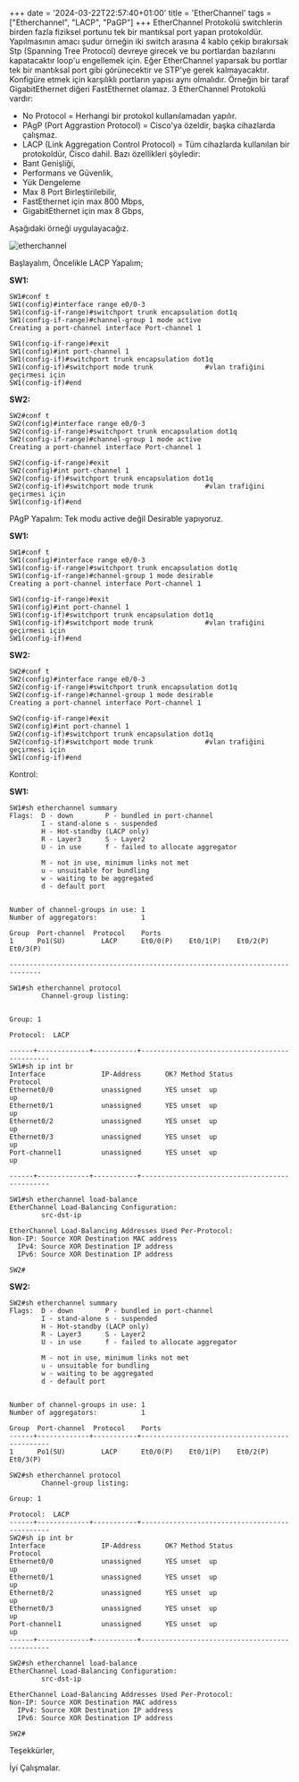 +++
date = '2024-03-22T22:57:40+01:00'
title = 'EtherChannel'
tags = ["Etherchannel", "LACP", "PaGP"]
+++
EtherChannel Protokolü switchlerin birden fazla fiziksel portunu tek bir mantıksal port yapan protokoldür. Yapılmasının amacı şudur örneğin iki switch arasına 4 kablo çekip bırakırsak Stp (Spanning Tree Protocol) devreye girecek ve bu portlardan bazılarını kapatacaktır loop'u engellemek için. Eğer EtherChannel yaparsak bu portlar tek bir mantıksal port gibi görünecektir ve STP'ye gerek kalmayacaktır. Konfigüre etmek için karşılıklı portların yapısı aynı olmalıdır. Örneğin bir taraf GigabitEthernet diğeri FastEthernet olamaz. 
3 EtherChannel Protokolü vardır:
- No Protocol = Herhangi bir protokol kullanılamadan yapılır.
- PAgP (Port Aggrastion Protocol) = Cisco'ya özeldir, başka cihazlarda çalışmaz.
- LACP (Link Aggregation Control Protocol) = Tüm cihazlarda kullanılan bir protokoldür, Cisco dahil.
Bazı özellikleri şöyledir:
- Bant Genişliği,
- Performans ve Güvenlik,
- Yük Dengeleme 
- Max 8 Port Birleştirilebilir,
- FastEthernet için max 800 Mbps,
- GigabitEthernet için max 8 Gbps,

Aşağıdaki örneği uygulayacağız.

![etherchannel](/etherchannel.png)




Başlayalım,
Öncelikle LACP Yapalım;

**SW1:**
```
SW1#conf t
SW1(config)#interface range e0/0-3
SW1(config-if-range)#switchport trunk encapsulation dot1q 
SW1(config-if-range)#channel-group 1 mode active 
Creating a port-channel interface Port-channel 1

SW1(config-if-range)#exit
SW1(config)#int port-channel 1
SW1(config-if)#switchport trunk encapsulation dot1q    
SW1(config-if)#switchport mode trunk             #vlan trafiğini geçirmesi için 
SW1(config-if)#end
```

**SW2:**
```
SW2#conf t
SW2(config)#interface range e0/0-3
SW2(config-if-range)#switchport trunk encapsulation dot1q 
SW2(config-if-range)#channel-group 1 mode active 
Creating a port-channel interface Port-channel 1

SW2(config-if-range)#exit
SW2(config)#int port-channel 1
SW2(config-if)#switchport trunk encapsulation dot1q    
SW2(config-if)#switchport mode trunk             #vlan trafiğini geçirmesi için 
SW1(config-if)#end
```

PAgP Yapalım:
Tek modu active değil Desirable yapıyoruz.

**SW1:**
```
SW1#conf t
SW1(config)#interface range e0/0-3
SW1(config-if-range)#switchport trunk encapsulation dot1q 
SW1(config-if-range)#channel-group 1 mode desirable 
Creating a port-channel interface Port-channel 1

SW1(config-if-range)#exit
SW1(config)#int port-channel 1
SW1(config-if)#switchport trunk encapsulation dot1q    
SW1(config-if)#switchport mode trunk             #vlan trafiğini geçirmesi için 
SW1(config-if)#end
```

**SW2:**
```
SW2#conf t
SW2(config)#interface range e0/0-3
SW2(config-if-range)#switchport trunk encapsulation dot1q 
SW2(config-if-range)#channel-group 1 mode desirable 
Creating a port-channel interface Port-channel 1

SW2(config-if-range)#exit
SW2(config)#int port-channel 1
SW2(config-if)#switchport trunk encapsulation dot1q    
SW2(config-if)#switchport mode trunk             #vlan trafiğini geçirmesi için 
SW1(config-if)#end
```

Kontrol:

**SW1:**
```
SW1#sh etherchannel summary 
Flags:  D - down        P - bundled in port-channel
        I - stand-alone s - suspended
        H - Hot-standby (LACP only)
        R - Layer3      S - Layer2
        U - in use      f - failed to allocate aggregator

        M - not in use, minimum links not met
        u - unsuitable for bundling
        w - waiting to be aggregated
        d - default port


Number of channel-groups in use: 1
Number of aggregators:           1

Group  Port-channel  Protocol    Ports
1      Po1(SU)         LACP      Et0/0(P)    Et0/1(P)    Et0/2(P)     Et0/3(P)

------------------------------------------------------------------------------

SW1#sh etherchannel protocol 
		Channel-group listing: 
		

Group: 1 

Protocol:  LACP

------+-------------+-----------+-----------------------------------------------
SW1#sh ip int br
Interface              IP-Address      OK? Method Status                Protocol
Ethernet0/0            unassigned      YES unset  up                    up      
Ethernet0/1            unassigned      YES unset  up                    up      
Ethernet0/2            unassigned      YES unset  up                    up      
Ethernet0/3            unassigned      YES unset  up                    up      
Port-channel1          unassigned      YES unset  up                    up     

------+-------------+-----------+-----------------------------------------------

SW1#sh etherchannel load-balance 
EtherChannel Load-Balancing Configuration:
        src-dst-ip

EtherChannel Load-Balancing Addresses Used Per-Protocol:
Non-IP: Source XOR Destination MAC address
  IPv4: Source XOR Destination IP address
  IPv6: Source XOR Destination IP address
  
SW2#
```


**SW2:**
```
SW2#sh etherchannel summary 
Flags:  D - down        P - bundled in port-channel
        I - stand-alone s - suspended
        H - Hot-standby (LACP only)
        R - Layer3      S - Layer2
        U - in use      f - failed to allocate aggregator

        M - not in use, minimum links not met
        u - unsuitable for bundling
        w - waiting to be aggregated
        d - default port


Number of channel-groups in use: 1
Number of aggregators:           1

Group  Port-channel  Protocol    Ports
------+-------------+-----------+-----------------------------------------------
1      Po1(SU)         LACP      Et0/0(P)    Et0/1(P)    Et0/2(P)   Et0/3(P)      

SW2#sh etherchannel protocol 
		Channel-group listing: 

Group: 1 

Protocol:  LACP
------+-------------+-----------+-----------------------------------------------
SW2#sh ip int br
Interface              IP-Address      OK? Method Status                Protocol
Ethernet0/0            unassigned      YES unset  up                    up      
Ethernet0/1            unassigned      YES unset  up                    up      
Ethernet0/2            unassigned      YES unset  up                    up      
Ethernet0/3            unassigned      YES unset  up                    up      
Port-channel1          unassigned      YES unset  up                    up      
------+-------------+-----------+-----------------------------------------------

SW2#sh etherchannel load-balance 
EtherChannel Load-Balancing Configuration:
        src-dst-ip

EtherChannel Load-Balancing Addresses Used Per-Protocol:
Non-IP: Source XOR Destination MAC address
  IPv4: Source XOR Destination IP address
  IPv6: Source XOR Destination IP address
  
SW2#
```

Teşekkürler,

İyi Çalışmalar.